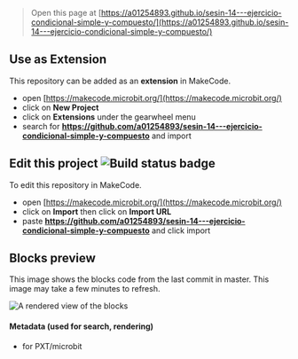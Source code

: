 
> Open this page at [https://a01254893.github.io/sesin-14---ejercicio-condicional-simple-y-compuesto/](https://a01254893.github.io/sesin-14---ejercicio-condicional-simple-y-compuesto/)

## Use as Extension

This repository can be added as an **extension** in MakeCode.

* open [https://makecode.microbit.org/](https://makecode.microbit.org/)
* click on **New Project**
* click on **Extensions** under the gearwheel menu
* search for **https://github.com/a01254893/sesin-14---ejercicio-condicional-simple-y-compuesto** and import

## Edit this project ![Build status badge](https://github.com/a01254893/sesin-14---ejercicio-condicional-simple-y-compuesto/workflows/MakeCode/badge.svg)

To edit this repository in MakeCode.

* open [https://makecode.microbit.org/](https://makecode.microbit.org/)
* click on **Import** then click on **Import URL**
* paste **https://github.com/a01254893/sesin-14---ejercicio-condicional-simple-y-compuesto** and click import

## Blocks preview

This image shows the blocks code from the last commit in master.
This image may take a few minutes to refresh.

![A rendered view of the blocks](https://github.com/a01254893/sesin-14---ejercicio-condicional-simple-y-compuesto/raw/master/.github/makecode/blocks.png)

#### Metadata (used for search, rendering)

* for PXT/microbit
<script src="https://makecode.com/gh-pages-embed.js"></script><script>makeCodeRender("{{ site.makecode.home_url }}", "{{ site.github.owner_name }}/{{ site.github.repository_name }}");</script>
